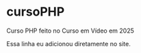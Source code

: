 # cursoPHP
 Curso PHP feito no Curso em Vídeo em 2025

Essa linha eu adicionou diretamente no site.

